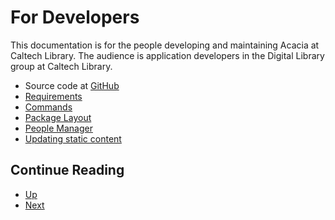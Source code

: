 For Developers
==============

This documentation is for the people developing and maintaining
Acacia at Caltech Library. The audience is application developers
in the Digital Library group at Caltech Library.

- Source code at [GitHub](https://github.com/caltechlibrary/acacia)
- [Requirements](requirements.html)
- [Commands](commands.html)
- [Package Layout](package-layout.html)
- [People Manager](people-manager.html)
- [Updating static content](static-content.html)

<div class="paging">

Continue Reading
----------------

- [Up](./ "Table of Contents")
- [Next](requirements.html "Requirements")

</div>

